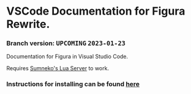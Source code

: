 # VSCode Documentation for Figura Rewrite.
### Branch version: <kbd>**UPCOMING**</kbd> <kbd>**2023-01-23**</kbd>

Documentation for Figura in Visual Studio Code.

Requires [Sumneko's Lua Server](https://marketplace.visualstudio.com/items?itemName=sumneko.lua) to work.

### Instructions for installing can be found [here](../../wiki)
